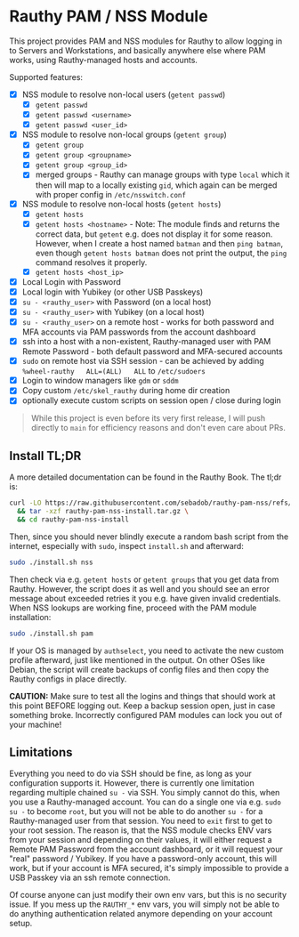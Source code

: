 # Rauthy PAM / NSS Module

This project provides PAM and NSS modules for Rauthy to allow logging in to Servers and Workstations, and basically
anywhere else where PAM works, using Rauthy-managed hosts and accounts.

Supported features:

- [x] NSS module to resolve non-local users (`getent passwd`)
    - [x] `getent passwd`
    - [x] `getent passwd <username>`
    - [x] `getent passwd <user_id>`
- [x] NSS module to resolve non-local groups (`getent group`)
    - [x] `getent group`
    - [x] `getent group <groupname>`
    - [x] `getent group <group_id>`
    - [x] merged groups - Rauthy can manage groups with type `local` which it then will map to a locally
      existing `gid`, which again can be merged with proper config in `/etc/nsswitch.conf`
- [x] NSS module to resolve non-local hosts (`getent hosts`)
    - [x] `getent hosts`
    - [x] `getent hosts <hostname>` - Note: The module finds and returns the correct data, but `getent` e.g. does not
      display it for some reason. However, when I create a host named `batman` and then `ping batman`, even though
      `getent hosts batman` does not print the output, the `ping` command resolves it properly.
    - [x] `getent hosts <host_ip>`
- [x] Local Login with Password
- [x] Local login with Yubikey (or other USB Passkeys)
- [x] `su - <rauthy_user>` with Password (on a local host)
- [x] `su - <rauthy_user>` with Yubikey (on a local host)
- [x] `su - <rauthy_user>` on a remote host - works for both password and MFA accounts via PAM passwords from the
  account dashboard
- [x] ssh into a host with a non-existent, Rauthy-managed user with PAM Remote Password - both default password and
  MFA-secured accounts
- [x] `sudo` on remote host via SSH session - can be achieved by adding `%wheel-rauthy   ALL=(ALL)   ALL`
  to `/etc/sudoers`
- [x] Login to window managers like `gdm` or `sddm`
- [x] Copy custom `/etc/skel_rauthy` during home dir creation
- [x] optionally execute custom scripts on session open / close during login

> While this project is even before its very first release, I will push directly to `main` for efficiency reasons and
> don't even care about PRs.

## Install TL;DR

A more detailed documentation can be found in the Rauthy Book. The tl;dr is:

```bash
curl -LO https://raw.githubusercontent.com/sebadob/rauthy-pam-nss/refs/heads/main/install/rauthy-pam-nss-install.tar.gz \
  && tar -xzf rauthy-pam-nss-install.tar.gz \
  && cd rauthy-pam-nss-install
```

Then, since you should never blindly execute a random bash script from the internet, especially with `sudo`, inspect
`install.sh` and afterward:

```bash
sudo ./install.sh nss
```

Then check via e.g. `getent hosts` or `getent groups` that you get data from Rauthy. However, the script does it as well
and you should see an error message about exceeded retries it you e.g. have given invalid credentials. When NSS lookups
are working fine, proceed with the PAM module installation:

```bash
sudo ./install.sh pam
```

If your OS is managed by `authselect`, you need to activate the new custom profile afterward, just like mentioned in the
output. On other OSes like Debian, the script will create backups of config files and then copy the Rauthy configs in
place directly.

**CAUTION:** Make sure to test all the logins and things that should work at this point BEFORE logging out. Keep a
backup session open, just in case something broke. Incorrectly configured PAM modules can lock you out of your machine!

## Limitations

Everything you need to do via SSH should be fine, as long as your configuration supports it. However, there is currently
one limitation regarding multiple chained `su -` via SSH. You simply cannot do this, when you use a Rauthy-managed
account. You can do a single one via e.g. `sudo su -` to become `root`, but you will not be able to do another `su -`
for a Rauthy-managed user from that session. You need to `exit` first to get to your root session. The reason is, that
the NSS module checks ENV vars from your session and depending on their values, it will either request a Remote PAM
Password from the account dashboard, or it will request your "real" password / Yubikey. If you have a password-only
account, this will work, but if your account is MFA secured, it's simply impossible to provide a USB Passkey via an
ssh remote connection.

Of course anyone can just modify their own env vars, but this is no security issue. If you mess up the `RAUTHY_*` env
vars, you will simply not be able to do anything authentication related anymore depending on your account setup.

